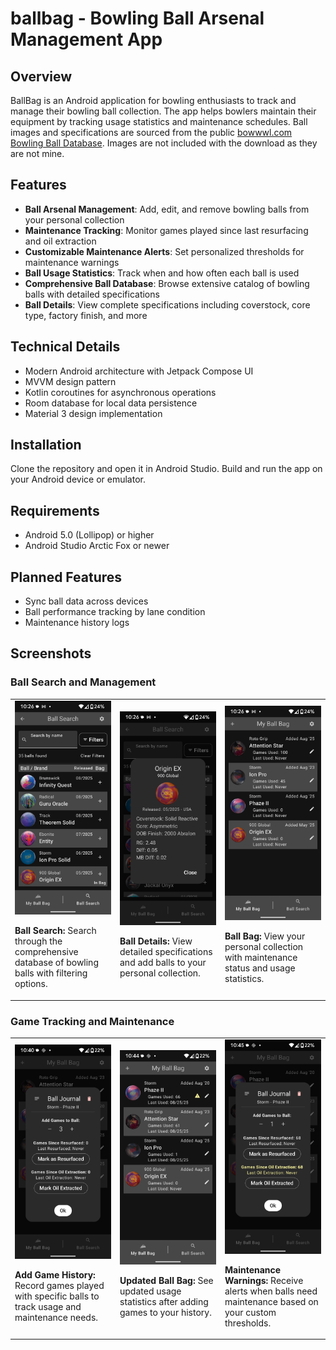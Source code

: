 # ballbag - Bowling Ball Arsenal Management App

## Overview
BallBag is an Android application for bowling enthusiasts to track and manage their bowling ball collection. The app helps bowlers maintain their equipment by tracking usage statistics and maintenance schedules. 
Ball images and specifications are sourced from the public [bowwwl.com Bowling Ball Database](https://www.bowwwl.com/bowling-ball-database).  Images are not included with the download as they are not mine.

## Features
- **Ball Arsenal Management**: Add, edit, and remove bowling balls from your personal collection
- **Maintenance Tracking**: Monitor games played since last resurfacing and oil extraction
- **Customizable Maintenance Alerts**: Set personalized thresholds for maintenance warnings
- **Ball Usage Statistics**: Track when and how often each ball is used
- **Comprehensive Ball Database**: Browse extensive catalog of bowling balls with detailed specifications
- **Ball Details**: View complete specifications including coverstock, core type, factory finish, and more

## Technical Details
- Modern Android architecture with Jetpack Compose UI
- MVVM design pattern
- Kotlin coroutines for asynchronous operations
- Room database for local data persistence
- Material 3 design implementation

## Installation 
Clone the repository and open it in Android Studio. Build and run the app on your Android device or emulator.

## Requirements
- Android 5.0 (Lollipop) or higher
- Android Studio Arctic Fox or newer

## Planned Features
- Sync ball data across devices
- Ball performance tracking by lane condition
- Maintenance history logs

## Screenshots

### Ball Search and Management
<table>
  <tr>
    <td width="33%">
      <img src="docs/screens/1-ballsearch.png" width="100%" alt="Ball Search">
      <p><strong>Ball Search:</strong> Search through the comprehensive database of bowling balls with filtering options.</p>
    </td>
    <td width="33%">
      <img src="docs/screens/2-balldetails.png" width="100%" alt="Ball Details">
      <p><strong>Ball Details:</strong> View detailed specifications and add balls to your personal collection.</p>
    </td>
    <td width="33%">
      <img src="docs/screens/3-ballbag.png" width="100%" alt="Ball Bag">
      <p><strong>Ball Bag:</strong> View your personal collection with maintenance status and usage statistics.</p>
    </td>
  </tr>
</table>

### Game Tracking and Maintenance
<table>
  <tr>
    <td width="33%">
      <img src="docs/screens/4-balladdhistory.png" width="100%" alt="Add Game History">
      <p><strong>Add Game History:</strong> Record games played with specific balls to track usage and maintenance needs.</p>
    </td>
    <td width="33%">
      <img src="docs/screens/5-ballbag2.png" width="100%" alt="Updated Ball Bag">
      <p><strong>Updated Ball Bag:</strong> See updated usage statistics after adding games to your history.</p>
    </td>
    <td width="33%">
      <img src="docs/screens/6-ballhistorywarning.png" width="100%" alt="Maintenance Warning">
      <p><strong>Maintenance Warnings:</strong> Receive alerts when balls need maintenance based on your custom thresholds.</p>
    </td>
  </tr>
</table>
